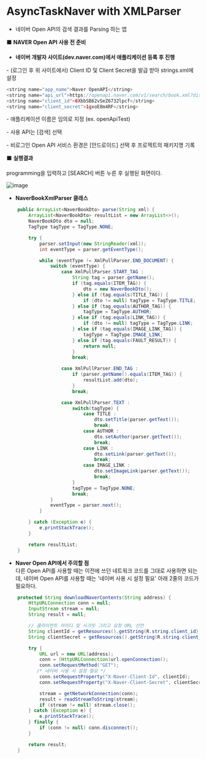 # AsyncTaskNaver with XMLParser  
* 네이버 Open API의 검색 결과를 Parsing 하는 앱    

⬛️ **NAVER Open API 사용 전 준비**  

* **네이버 개발자 사이트(dev.naver.com)에서 애플리케이션 등록 후 진행**  

\- (로그인 후 위 사이트에서) Client ID 및 Client Secret을 발급 받아 strings.xml에 설정  
```java
<string name="app_name">Naver OpenAPI</string>
<string name="api_url">https://openapi.naver.com/v1/search/book.xml?display=50&amp;start=1&amp;query=</string>
<string name="client_id">6XbbSB62vSeZ6732lpcf</string>
<string name="client_secret">1gxoE8m4RF</string>
```

\- 애플리케이션 이름은 임의로 지정 (ex. openApiTest)  

\- 사용 API는 [검색] 선택  

\- 비로그인 Open API 서비스 환경은 [안드로이드] 선택 후 프로젝트의 패키지명 기록


⬛️ **실행결과**  

programming을 입력하고 [SEARCH] 버튼 누른 후 실행된 화면이다.  

![image](https://user-images.githubusercontent.com/50273050/66453304-d4f3f180-ea9e-11e9-8755-3aacf71d4750.png)  


* **NaverBookXmlParser 클래스**  
```java
    public ArrayList<NaverBookDto> parse(String xml) {
        ArrayList<NaverBookDto> resultList = new ArrayList<>();
        NaverBookDto dto = null;
        TagType tagType = TagType.NONE;

        try {
            parser.setInput(new StringReader(xml));
            int eventType = parser.getEventType();

            while (eventType != XmlPullParser.END_DOCUMENT) {
                switch (eventType) {
                    case XmlPullParser.START_TAG :
                        String tag = parser.getName();
                        if (tag.equals(ITEM_TAG)) {
                            dto = new NaverBookDto();
                        } else if (tag.equals(TITLE_TAG)) {
                            if (dto != null) tagType = TagType.TITLE;
                        } else if (tag.equals(AUTHOR_TAG)) {
                            tagType = TagType.AUTHOR;
                        } else if (tag.equals(LINK_TAG)) {
                            if (dto != null) tagType = TagType.LINK;
                        } else if (tag.equals(IMAGE_LINK_TAG)) {
                            tagType = TagType.IMAGE_LINK;
                        } else if (tag.equals(FAULT_RESULT)) {
                            return null;
                        }
                        break;

                    case XmlPullParser.END_TAG :
                        if (parser.getName().equals(ITEM_TAG)) {
                            resultList.add(dto);
                        }
                        break;

                    case XmlPullParser.TEXT :
                        switch(tagType) {
                            case TITLE :
                                dto.setTitle(parser.getText());
                                break;
                            case AUTHOR :
                                dto.setAuthor(parser.getText());
                                break;
                            case LINK :
                                dto.setLink(parser.getText());
                                break;
                            case IMAGE_LINK :
                                dto.setImageLink(parser.getText());
                                break;
                        }
                        tagType = TagType.NONE;
                        break;
                }
                eventType = parser.next();
            }

        } catch (Exception e) {
            e.printStackTrace();
        }

        return resultList;
    }
```

* **Naver Open API에서 주의할 점**  
다른 Open API를 사용할 때는 이전에 쓰던 네트워크 코드를 그대로 사용하면 되는데,
네이버 Open API를 사용할 때는 '네이버 사용 시 설정 필요' 아래 2줄의 코드가 필요하다.   

```java
    protected String downloadNaverContents(String address) {
        HttpURLConnection conn = null;
        InputStream stream = null;
        String result = null;

        // 클라이언트 아이디 및 시크릿 그리고 요청 URL 선언
        String clientId = getResources().getString(R.string.client_id);
        String clientSecret = getResources().getString(R.string.client_secret);

        try {
            URL url = new URL(address);
            conn = (HttpURLConnection)url.openConnection();
            conn.setRequestMethod("GET");
           /* 네이버 사용 시 설정 필요 */
            conn.setRequestProperty("X-Naver-Client-Id", clientId);
            conn.setRequestProperty("X-Naver-Client-Secret", clientSecret);

            stream = getNetworkConnection(conn);
            result = readStreamToString(stream);
            if (stream != null) stream.close();
        } catch (Exception e) {
            e.printStackTrace();
        } finally {
            if (conn != null) conn.disconnect();
        }

        return result;
    }

```
